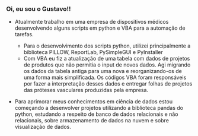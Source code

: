 ### Oi, eu sou o Gustavo!!

- Atualmente trabalho em uma empresa de dispositivos médicos desenvolvendo alguns scripts em python e VBA para a automação de tarefas.
  - Para o desenvolvimento dos scripts python, utilizei principalmente a biblioteca PILLOW, ReportLab, PySimpleGUI e PyInstaller
  - Com VBA eu fiz a atualização de uma tabela com dados de projetos de produtos que não permitia o input de novos dados. Agi migrando os dados da tabela antiga para uma nova e reorganizando-os de uma forma mais simplificada. Os códigos VBA foram responsáveis por fazer a interpretação desses dados e entregar folhas de projetos das próteses vasculares
produzidas pela empresa.
 
- Para aprimorar meus conhecimentos em ciência de dados estou começando a desenvolver projetos utilizando a biblioteca pandas do python, estudando a respeito de banco de
dados relacionais e não relacionais, sobre armazenamento de dados na nuvem e sobre visualização de dados.
